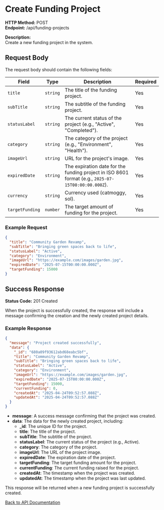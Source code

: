 # Create Funding Project

**HTTP Method:** POST  
**Endpoint:** /api/funding-projects

**Description:**  
Create a new funding project in the system.

## Request Body

The request body should contain the following fields:

| Field           | Type     | Description                                                                                        | Required |
| --------------- | -------- | -------------------------------------------------------------------------------------------------- | -------- |
| `title`         | `string` | The title of the funding project.                                                                  | Yes      |
| `subTitle`      | `string` | The subtitle of the funding project.                                                               | Yes      |
| `statusLabel`   | `string` | The current status of the project (e.g., "Active", "Completed").                                   | Yes      |
| `category`      | `string` | The category of the project (e.g., "Environment", "Health").                                       | Yes      |
| `imageUrl`      | `string` | URL for the project's image.                                                                       | Yes      |
| `expiredDate`   | `string` | The expiration date for the funding project in ISO 8601 format (e.g., `2025-07-15T00:00:00.000Z`). | Yes      |
| `currency`      | `string` | Currency used (catmoggy, sol).                                                                     | Yes      |
| `targetFunding` | `number` | The target amount of funding for the project.                                                      | Yes      |

### Example Request

```json
{
  "title": "Community Garden Revamp",
  "subTitle": "Bringing green spaces back to life",
  "statusLabel": "Active",
  "category": "Environment",
  "imageUrl": "https://example.com/images/garden.jpg",
  "expiredDate": "2025-07-15T00:00:00.000Z",
  "targetFunding": 15000
}
```

## Success Response

**Status Code:** 201 Created

When the project is successfully created, the response will include a message confirming the creation and the newly created project details.

### Example Response

```json
{
  "message": "Project created successfully",
  "data": {
    "_id": "680a09f93612abd68eabc5bf",
    "title": "Community Garden Revamp",
    "subTitle": "Bringing green spaces back to life",
    "statusLabel": "Active",
    "category": "Environment",
    "imageUrl": "https://example.com/images/garden.jpg",
    "expiredDate": "2025-07-15T00:00:00.000Z",
    "targetFunding": 15000,
    "currentFunding": 0,
    "createdAt": "2025-04-24T09:52:57.088Z",
    "updatedAt": "2025-04-24T09:52:57.088Z"
  }
}
```

- **message**: A success message confirming that the project was created.
- **data**: The data for the newly created project, including:
  - **\_id**: The unique ID for the project.
  - **title**: The title of the project.
  - **subTitle**: The subtitle of the project.
  - **statusLabel**: The current status of the project (e.g., Active).
  - **category**: The category of the project.
  - **imageUrl**: The URL of the project image.
  - **expiredDate**: The expiration date of the project.
  - **targetFunding**: The target funding amount for the project.
  - **currentFunding**: The current funding raised for the project.
  - **createdAt**: The timestamp when the project was created.
  - **updatedAt**: The timestamp when the project was last updated.

This response will be returned when a new funding project is successfully created.

[Back to API Documentation](../README.md#api-documentation)
